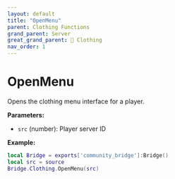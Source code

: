 ```yaml
---
layout: default
title: "OpenMenu"
parent: Clothing Functions
grand_parent: Server
great_grand_parent: 👔 Clothing
nav_order: 1
---
```


# OpenMenu
Opens the clothing menu interface for a player.

**Parameters:**
- `src` (number): Player server ID

**Example:**
```lua
local Bridge = exports['community_bridge']:Bridge()
local src = source
Bridge.Clothing.OpenMenu(src)
```